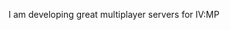 I am developing great multiplayer servers for IV:MP

<!---
PetaCloudEmployee/PetaCloudEmployee is a ✨ special ✨ repository because its `README.md` (this file) appears on your GitHub profile.
You can click the Preview link to take a look at your changes.
--->
